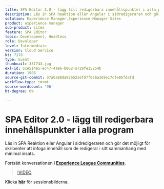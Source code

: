 ```yaml
---
title: SPA Editor 2.0 - lägg till redigerbara innehållspunkter i alla program
description: Läs in SPA Reaktion eller Angular i sidredigeraren och gör det möjligt för skribenter att infoga innehåll som de redigerar i sitt sammanhang med minimal insats. Den här sessionen skapades som en del av Adobe Developers Live Content Event.
solution: Experience Manager,Experience Manager Sites
product: experience manager
sub-product: sites
feature: SPA Editor
topic: Development, Headless
role: Developer
level: Intermediate
version: Cloud Service
kt: 7178
type: Event
thumbnail: 331743.jpg
exl-id: 6ce514e5-ec47-4a86-b062-a729fe15254b
duration: 1903
source-git-commit: 07a0a88da92652a6f07f65ba369e17cfe85fdafd
workflow-type: tm+mt
source-wordcount: '96'
ht-degree: 0%

---
```


# SPA Editor 2.0 - lägg till redigerbara innehållspunkter i alla program

Läs in SPA Reaktion eller Angular i sidredigeraren och gör det möjligt för skribenter att infoga innehåll som de redigerar i sitt sammanhang med minimal insats.

Fortsätt konversationen i **[Experience League Communities](https://adobe.ly/36Yd3v6)**.

>[!VIDEO](https://video.tv.adobe.com/v/331743/?quality=12&learn=on&hidetitle=true)

Klicka **[här](/help/adobe-developers-live/assets/spa-editor-2-0.pdf)** för sessionsbilderna.
